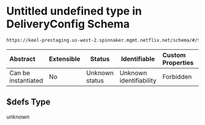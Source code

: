 # Untitled undefined type in DeliveryConfig Schema

```txt
https://keel-prestaging.us-west-2.spinnaker.mgmt.netflix.net/schema/#/$defs
```




| Abstract            | Extensible | Status         | Identifiable            | Custom Properties | Additional Properties | Access Restrictions | Defined In                                                    |
| :------------------ | ---------- | -------------- | ----------------------- | :---------------- | --------------------- | ------------------- | ------------------------------------------------------------- |
| Can be instantiated | No         | Unknown status | Unknown identifiability | Forbidden         | Allowed               | none                | [keel.schema.json\*](keel.schema.json "open original schema") |

## $defs Type

unknown
